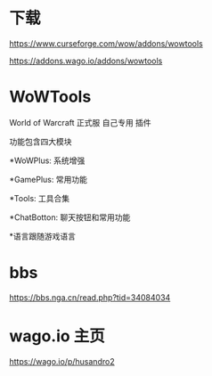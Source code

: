 # 下载
https://www.curseforge.com/wow/addons/wowtools

https://addons.wago.io/addons/wowtools

# WoWTools
World of Warcraft 正式服 自己专用 插件

功能包含四大模块

*WoWPlus: 系统增强

*GamePlus: 常用功能

*Tools: 工具合集

*ChatBotton: 聊天按钮和常用功能

*语言跟随游戏语言

# bbs
https://bbs.nga.cn/read.php?tid=34084034

# wago.io 主页
https://wago.io/p/husandro2
